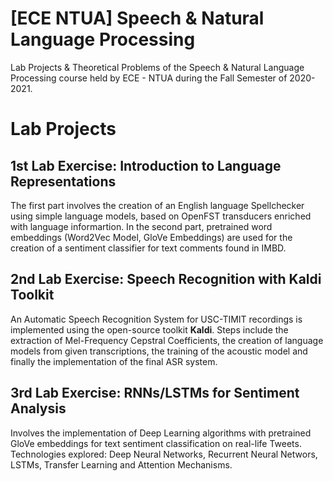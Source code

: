 # [ECE NTUA] Speech &amp; Natural Language Processing
Lab Projects &amp; Theoretical Problems of the Speech &amp; Natural Language Processing course held by ECE - NTUA during the Fall Semester of 2020-2021.

# Lab Projects

## 1st Lab Exercise: Introduction to Language Representations
The first part involves the creation of an English language Spellchecker using simple language models, based on OpenFST transducers enriched with language informartion. In the second part, pretrained word embeddings (Word2Vec Model, GloVe Embeddings) are used for the creation of a sentiment classifier for text comments found in IMBD.

## 2nd Lab Exercise: Speech Recognition with Kaldi Toolkit
An Automatic Speech Recognition System for USC-TIMIT recordings is implemented using the open-source toolkit **Kaldi**. Steps include the extraction of Mel-Frequency Cepstral Coefficients, the creation of language models from given transcriptions, the training of the acoustic model and finally the implementation of the final ASR system.

## 3rd Lab Exercise: RNNs/LSTMs for Sentiment Analysis
Involves the implementation of Deep Learning algorithms with pretrained GloVe embeddings for text sentiment classification on real-life Tweets. Technologies explored: Deep Neural Networks, Recurrent Neural Networs, LSTMs, Transfer Learning and Attention Mechanisms. 


